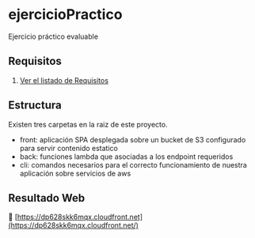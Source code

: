 # ejercicioPractico
Ejercicio práctico evaluable

## Requisitos
1. [Ver el listado de Requisitos](https://github.com/ServerlessTrIT/practica-final-aws-franvalverde/blob/master/REQUERIMENTS.md)

## Estructura

Existen tres carpetas en la raiz de este proyecto.
- front: aplicación SPA desplegada sobre un bucket de S3 configurado para servir contenido estatico
- back: funciones lambda que asociadas a los endpoint requeridos
- cli: comandos necesarios para el correcto funcionamiento de nuestra aplicación sobre servicios de aws

## Resultado Web

🔗 [https://dp628skk6mqx.cloudfront.net](https://dp628skk6mqx.cloudfront.net/)